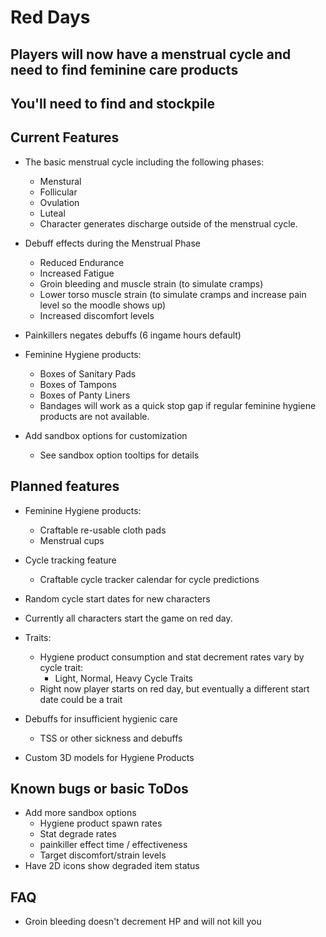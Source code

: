 # Red Days

## Players will now have a menstrual cycle and need to find feminine care products

## You'll need to find and stockpile 

## Current Features
- The basic menstrual cycle including the following phases:
    - Menstural
    - Follicular
    - Ovulation
    - Luteal
    - Character generates discharge outside of the menstrual cycle.

- Debuff effects during the Menstrual Phase
    - Reduced Endurance
    - Increased Fatigue
    - Groin bleeding and muscle strain (to simulate cramps)
    - Lower torso muscle strain (to simulate cramps and increase pain level so the moodle shows up)
    - Increased discomfort levels

- Painkillers negates debuffs (6 ingame hours default)

- Feminine Hygiene products:
    - Boxes of Sanitary Pads
    - Boxes of Tampons
    - Boxes of Panty Liners
    - Bandages will work as a quick stop gap if regular feminine hygiene products are not available.

- Add sandbox options for customization
    - See sandbox option tooltips for details

## Planned features

- Feminine Hygiene products:
    - Craftable re-usable cloth pads
    - Menstrual cups

- Cycle tracking feature
    - Craftable cycle tracker calendar for cycle predictions

- Random cycle start dates for new characters
- Currently all characters start the game on red day.

- Traits:
    - Hygiene product consumption and stat decrement rates vary by cycle trait:
        - Light, Normal, Heavy Cycle Traits
    - Right now player starts on red day, but eventually a different start date could be a trait

- Debuffs for insufficient hygienic care
    - TSS or other sickness and debuffs

- Custom 3D models for Hygiene Products

## Known bugs or basic ToDos
- Add more sandbox options
    - Hygiene product spawn rates
    - Stat degrade rates
    - painkiller effect time / effectiveness
    - Target discomfort/strain levels
- Have 2D icons show degraded item status


## FAQ
- Groin bleeding doesn't decrement HP and will not kill you